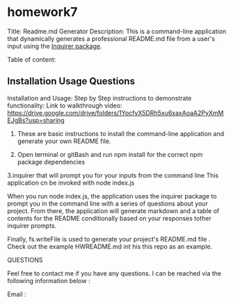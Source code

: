 # homework7
Title: Readme.md Generator 
Description:
This is a command-line application that dynamically generates a professional README.md file from a user's input using the [Inquirer package](https://www.npmjs.com/package/inquirer). 

Table of content:

Installation
Usage
Questions
-------------------------------------
Installation and Usage: 
Step by Step instructions to demonstrate functionality:
Link to walkthrough video: https://drive.google.com/drive/folders/1YocfvX5DRh5xu6xaxAoaA2PyXmMEJgBs?usp=sharing

1. These are basic instructions to install the command-line application and generate your own README file. 

2. Open terminal or gitBash and run npm install for the correct npm package dependencies

3.inquirer that will prompt you for your inputs from the command line
This application cn be invoked with node index.js


When you run node index.js, the application uses the inquirer package to prompt you in the command line with a series of questions about your project. From there, the application will generate markdown and a table of contents for the README conditionally based on your responses tother inquirer prompts.

Finally, fs.writeFile is used to generate your project's README.md file . Check out the example HWREADME.md int his this repo as an example.

QUESTIONS

Feel free to contact me if you have any questions. I can be reached via the following information below :

Email :
